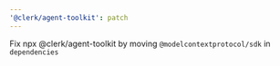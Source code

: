 ```yaml
---
'@clerk/agent-toolkit': patch
---
```


Fix npx @clerk/agent-toolkit by moving `@modelcontextprotocol/sdk` in `dependencies`

